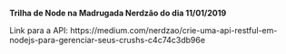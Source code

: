 <b>Trilha de Node na Madrugada Nerdzão do dia 11/01/2019</b>

<p>Link para a API: https://medium.com/nerdzao/crie-uma-api-restful-em-nodejs-para-gerenciar-seus-crushs-c4c74c3db96e
